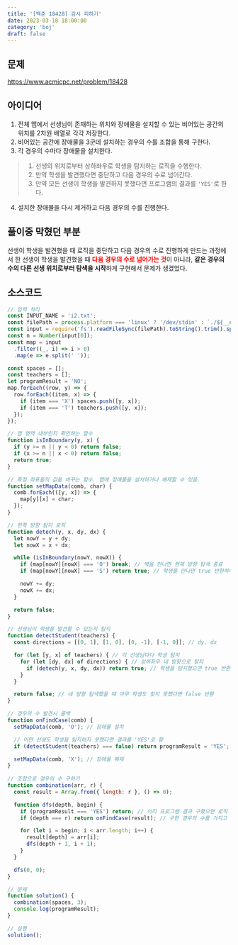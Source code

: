 ```yaml
---
title: '[백준 18428] 감시 피하기'
date: 2023-03-18 18:00:00
category: 'boj'
draft: false
---
```


## 문제
https://www.acmicpc.net/problem/18428

## 아이디어
1. 전체 맵에서 선생님이 존재하는 위치와 장애물을 설치할 수 있는 비어있는 공간의 위치를 2차원 배열로 각각 저장한다.  
2. 비어있는 공간에 장애물을 3군데 설치하는 경우의 수를 조합을 통해 구한다.  
3. 각 경우의 수마다 장애물을 설치한다.  
> 1. 선생의 위치로부터 상하좌우로 학생을 탐지하는 로직을 수행한다.
> 2. 만약 학생을 발견했다면 중단하고 다음 경우의 수로 넘어간다.
> 3. 만약 모든 선생이 학생을 발견하지 못했다면 프로그램의 결과를 `'YES'`로 한다.
4. 설치한 장애물을 다시 제거하고 다음 경우의 수를 진행한다.

## 풀이중 막혔던 부분
선생이 학생을 발견했을 때 로직을 중단하고 다음 경우의 수로 진행하게 만드는 과정에서 한 선생이 학생을 발견했을 때 <b style="color: red">**다음 경우의 수로 넘어가는 것**</b>이 아니라, **같은 경우의 수의 다른 선생 위치로부터 탐색을 시작**하게 구현해서 문제가 생겼었다.

## 소스코드
```js
// 입력 처리
const INPUT_NAME = 'i2.txt';
const filePath = process.platform === 'linux' ? '/dev/stdin' : `./${__dirname.split('\\').pop()}/${INPUT_NAME}`;
const input = require('fs').readFileSync(filePath).toString().trim().split('\n').map(item => item.trim());
const n = Number(input[0]);
const map = input
  .filter((_, i) => i > 0)
  .map(e => e.split(' '));

const spaces = [];
const teachers = [];
let programResult = 'NO';
map.forEach((row, y) => {
  row.forEach((item, x) => {
    if (item === 'X') spaces.push([y, x]);
    if (item === 'T') teachers.push([y, x]);
  });
});

// 맵 영역 내부인지 확인하는 함수
function isInBoundary(y, x) {
  if (y >= n || y < 0) return false;
  if (x >= n || x < 0) return false;
  return true;
}

// 특정 좌표들의 값을 바꾸는 함수. 맵에 장애물을 설치하거나 해제할 수 있음.
function setMapData(comb, char) {
  comb.forEach(([y, x]) => {
    map[y][x] = char;
  });
}

// 한쪽 방향 탐지 로직
function detech(y, x, dy, dx) {
  let nowY = y + dy;
  let nowX = x + dx;

  while (isInBoundary(nowY, nowX)) {
    if (map[nowY][nowX] === 'O') break; // 벽을 만나면 현재 방향 탐색 종료
    if (map[nowY][nowX] === 'S') return true; // 학생을 만나면 true 반환하여 함수 종료

    nowY += dy;
    nowX += dx;
  }

  return false;
}

// 선생님이 학생을 발견할 수 있는지 탐지
function detectStudent(teachers) {
  const directions = [[0, 1], [1, 0], [0, -1], [-1, 0]]; // dy, dx

  for (let [y, x] of teachers) { // 각 선생님마다 학생 탐지
    for (let [dy, dx] of directions) { // 상하좌우 네 방향으로 탐지
      if (detech(y, x, dy, dx)) return true; // 학생을 탐지했으면 true 반환하여 함수 종료
    }
  }

  return false; // 네 방향 탐색했을 때 아무 학생도 찾지 못했다면 false 반환
}

// 경우의 수 발견시 콜백
function onFindCase(comb) {
  setMapData(comb, 'O'); // 장애물 설치

  // 어떤 선생도 학생을 탐지하지 못했다면 결과를 'YES'로 함
  if (detectStudent(teachers) === false) return programResult = 'YES';

  setMapData(comb, 'X'); // 장애물 해제
}
  
// 조합으로 경우의 수 구하기
function combination(arr, r) {
  const result = Array.from({ length: r }, () => 0);

  function dfs(depth, begin) {
    if (programResult === 'YES') return; // 이미 프로그램 결과 구했으면 로직 중단
    if (depth === r) return onFindCase(result); // 구한 경우의 수를 가지고 로직 수행

    for (let i = begin; i < arr.length; i++) {
      result[depth] = arr[i];
      dfs(depth + 1, i + 1);
    }
  }

  dfs(0, 0);
}

// 문제
function solution() {
  combination(spaces, 3);
  console.log(programResult);
}

// 실행
solution();
```